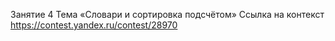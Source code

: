 Занятие 4
Тема «Словари и сортировка подсчётом»
Ссылка на контекст https://contest.yandex.ru/contest/28970
